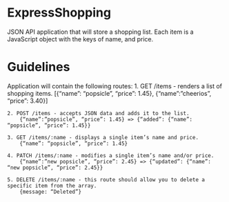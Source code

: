 # ExpressShopping
JSON API application that will store a shopping list.  Each item is a JavaScript object with the keys of name, and price.

# Guidelines
Application will contain the following routes:
    1. GET /items - renders a list of shopping items.
        [{“name”: “popsicle”, “price”: 1.45}, {“name”:”cheerios”, “price”: 3.40}]

    2. POST /items - accepts JSON data and adds it to the list.
        {“name”:”popsicle”, “price”: 1.45} => {“added”: {“name”: “popsicle”, “price”: 1.45}}

    3. GET /items/:name - displays a single item’s name and price.
        {“name”: “popsicle”, “price”: 1.45}

    4. PATCH /items/:name - modifies a single item’s name and/or price.
        {“name”:”new popsicle”, “price”: 2.45} => {“updated”: {“name”: “new popsicle”, “price”: 2.45}}

    5. DELETE /items/:name - this route should allow you to delete a specific item from the array.
        {message: “Deleted”}